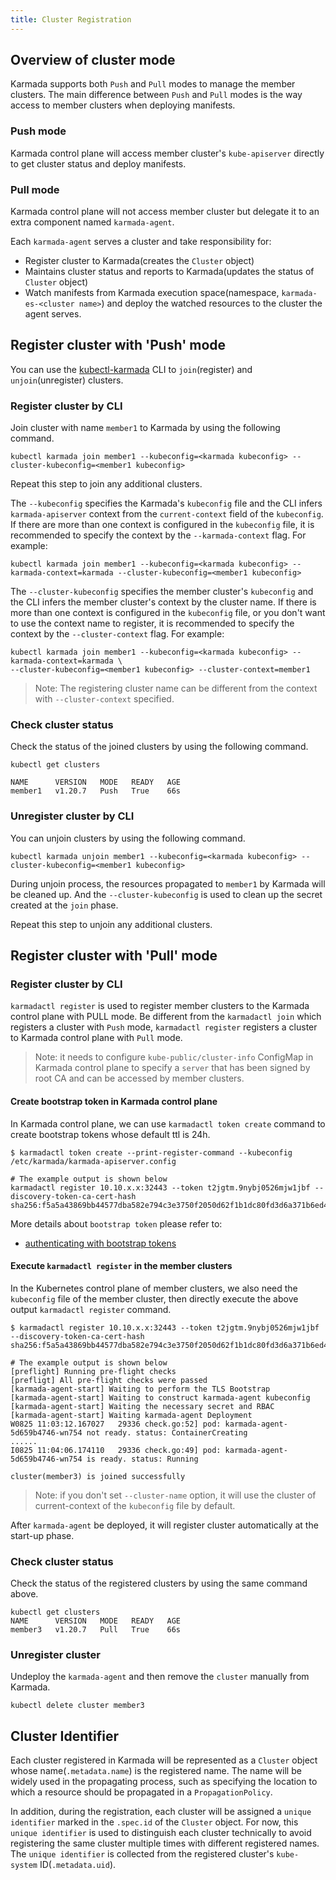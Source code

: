 ```yaml
---
title: Cluster Registration
---
```


## Overview of cluster mode

Karmada supports both `Push` and `Pull` modes to manage the member clusters.
The main difference between `Push` and `Pull` modes is the way access to member clusters when deploying manifests.

### Push mode
Karmada control plane will access member cluster's `kube-apiserver` directly to get cluster status and deploy manifests.

### Pull mode
Karmada control plane will not access member cluster but delegate it to an extra component named `karmada-agent`.

Each `karmada-agent` serves a cluster and take responsibility for:
- Register cluster to Karmada(creates the `Cluster` object)
- Maintains cluster status and reports to Karmada(updates the status of `Cluster` object)
- Watch manifests from Karmada execution space(namespace, `karmada-es-<cluster name>`) and deploy the watched resources to the cluster the agent serves.

## Register cluster with 'Push' mode

You can use the [kubectl-karmada](../../installation/install-cli-tools.md) CLI to `join`(register) and `unjoin`(unregister) clusters.

### Register cluster by CLI

Join cluster with name `member1` to Karmada by using the following command.
```
kubectl karmada join member1 --kubeconfig=<karmada kubeconfig> --cluster-kubeconfig=<member1 kubeconfig>
```
Repeat this step to join any additional clusters.

The `--kubeconfig` specifies the Karmada's `kubeconfig` file and the CLI infers `karmada-apiserver` context
from the `current-context` field of the `kubeconfig`. If there are more than one context is configured in
the `kubeconfig` file, it is recommended to specify the context by the `--karmada-context` flag. For example:
```
kubectl karmada join member1 --kubeconfig=<karmada kubeconfig> --karmada-context=karmada --cluster-kubeconfig=<member1 kubeconfig>
```

The `--cluster-kubeconfig` specifies the member cluster's `kubeconfig` and the CLI infers the member cluster's context
by the cluster name. If there is more than one context is configured in the `kubeconfig` file, or you don't want to use
the context name to register, it is recommended to specify the context by the `--cluster-context` flag. For example:

```
kubectl karmada join member1 --kubeconfig=<karmada kubeconfig> --karmada-context=karmada \
--cluster-kubeconfig=<member1 kubeconfig> --cluster-context=member1
```
> Note: The registering cluster name can be different from the context with `--cluster-context` specified.

### Check cluster status

Check the status of the joined clusters by using the following command.
```
kubectl get clusters

NAME      VERSION   MODE   READY   AGE
member1   v1.20.7   Push   True    66s
```
### Unregister cluster by CLI

You can unjoin clusters by using the following command.
```
kubectl karmada unjoin member1 --kubeconfig=<karmada kubeconfig> --cluster-kubeconfig=<member1 kubeconfig>
```
During unjoin process, the resources propagated to `member1` by Karmada will be cleaned up.
And the `--cluster-kubeconfig` is used to clean up the secret created at the `join` phase.

Repeat this step to unjoin any additional clusters.

## Register cluster with 'Pull' mode

### Register cluster by CLI

`karmadactl register` is used to register member clusters to the Karmada control plane with PULL mode. 
Be different from the `karmadactl join` which registers a cluster with `Push` mode, `karmadactl register` registers a cluster to Karmada control plane with `Pull` mode.

> Note: it needs to configure `kube-public/cluster-info` ConfigMap in Karmada control plane to specify a `server` that has been signed by root CA and can be accessed by member clusters.

#### Create bootstrap token in Karmada control plane

In Karmada control plane, we can use `karmadactl token create` command to create bootstrap tokens whose default ttl is 24h.

```
$ karmadactl token create --print-register-command --kubeconfig /etc/karmada/karmada-apiserver.config
```

```
# The example output is shown below
karmadactl register 10.10.x.x:32443 --token t2jgtm.9nybj0526mjw1jbf --discovery-token-ca-cert-hash sha256:f5a5a43869bb44577dba582e794c3e3750f2050d62f1b1dc80fd3d6a371b6ed4
```

More details about `bootstrap token` please refer to:
- [authenticating with bootstrap tokens](https://kubernetes.io/docs/reference/access-authn-authz/bootstrap-tokens/)

#### Execute `karmadactl register` in the member clusters

In the Kubernetes control plane of member clusters, we also need the `kubeconfig` file of the member cluster, then directly execute the above output `karmadactl register` command.

```
$ karmadactl register 10.10.x.x:32443 --token t2jgtm.9nybj0526mjw1jbf --discovery-token-ca-cert-hash sha256:f5a5a43869bb44577dba582e794c3e3750f2050d62f1b1dc80fd3d6a371b6ed4
```

```
# The example output is shown below
[preflight] Running pre-flight checks
[prefligt] All pre-flight checks were passed
[karmada-agent-start] Waiting to perform the TLS Bootstrap
[karmada-agent-start] Waiting to construct karmada-agent kubeconfig
[karmada-agent-start] Waiting the necessary secret and RBAC
[karmada-agent-start] Waiting karmada-agent Deployment
W0825 11:03:12.167027   29336 check.go:52] pod: karmada-agent-5d659b4746-wn754 not ready. status: ContainerCreating
......
I0825 11:04:06.174110   29336 check.go:49] pod: karmada-agent-5d659b4746-wn754 is ready. status: Running

cluster(member3) is joined successfully
```

> Note: if you don't set `--cluster-name` option, it will use the cluster of current-context of the `kubeconfig` file by default.


After `karmada-agent` be deployed, it will register cluster automatically at the start-up phase.

### Check cluster status

Check the status of the registered clusters by using the same command above.
```
kubectl get clusters
NAME      VERSION   MODE   READY   AGE
member3   v1.20.7   Pull   True    66s
```
### Unregister cluster

Undeploy the `karmada-agent` and then remove the `cluster` manually from Karmada.
```
kubectl delete cluster member3
```

## Cluster Identifier

Each cluster registered in Karmada will be represented as a `Cluster` object whose name(`.metadata.name`) is the registered name. The name will be widely used in the propagating process, such as specifying the location to which a resource should be propagated in a `PropagationPolicy`.

In addition, during the registration, each cluster will be assigned a `unique identifier` marked in the `.spec.id` of the `Cluster` object. For now, this `unique identifier` is used to distinguish each cluster technically to avoid registering the same cluster multiple times with different registered names. The `unique identifier` is collected from the registered cluster's `kube-system` ID(`.metadata.uid`).
